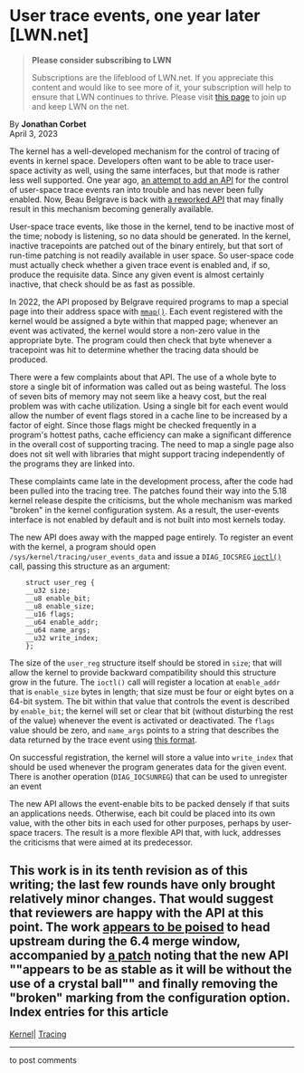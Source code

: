 # User trace events, one year later [LWN.net]

> **Please consider subscribing to LWN**
> 
> Subscriptions are the lifeblood of LWN.net. If you appreciate this content and would like to see more of it, your subscription will help to ensure that LWN continues to thrive. Please visit [this page](/Promo/nst-nag1/subscribe) to join up and keep LWN on the net. 

By **Jonathan Corbet**  
April 3, 2023 

The kernel has a well-developed mechanism for the control of tracing of events in kernel space. Developers often want to be able to trace user-space activity as well, using the same interfaces, but that mode is rather less well supported. One year ago, [an attempt to add an API](/Articles/889607/) for the control of user-space trace events ran into trouble and has never been fully enabled. Now, Beau Belgrave is back with [a reworked API](/ml/linux-kernel/20230328235219.203-1-beaub@linux.microsoft.com/) that may finally result in this mechanism becoming generally available. 

User-space trace events, like those in the kernel, tend to be inactive most of the time; nobody is listening, so no data should be generated. In the kernel, inactive tracepoints are patched out of the binary entirely, but that sort of run-time patching is not readily available in user space. So user-space code must actually check whether a given trace event is enabled and, if so, produce the requisite data. Since any given event is almost certainly inactive, that check should be as fast as possible. 

In 2022, the API proposed by Belgrave required programs to map a special page into their address space with [`mmap()`](https://man7.org/linux/man-pages/man2/mmap.2.html). Each event registered with the kernel would be assigned a byte within that mapped page; whenever an event was activated, the kernel would store a non-zero value in the appropriate byte. The program could then check that byte whenever a tracepoint was hit to determine whether the tracing data should be produced. 

There were a few complaints about that API. The use of a whole byte to store a single bit of information was called out as being wasteful. The loss of seven bits of memory may not seem like a heavy cost, but the real problem was with cache utilization. Using a single bit for each event would allow the number of event flags stored in a cache line to be increased by a factor of eight. Since those flags might be checked frequently in a program's hottest paths, cache efficiency can make a significant difference in the overall cost of supporting tracing. The need to map a single page also does not sit well with libraries that might support tracing independently of the programs they are linked into. 

These complaints came late in the development process, after the code had been pulled into the tracing tree. The patches found their way into the 5.18 kernel release despite the criticisms, but the whole mechanism was marked "broken" in the kernel configuration system. As a result, the user-events interface is not enabled by default and is not built into most kernels today. 

The new API does away with the mapped page entirely. To register an event with the kernel, a program should open `/sys/kernel/tracing/user_events_data` and issue a `DIAG_IOCSREG` [`ioctl()`](https://man7.org/linux/man-pages/man2/ioctl.2.html) call, passing this structure as an argument: 
    
    
        struct user_reg {
    	__u32 size;
    	__u8 enable_bit;
    	__u8 enable_size;
    	__u16 flags;
    	__u64 enable_addr;
    	__u64 name_args;
    	__u32 write_index;
        };
    

The size of the `user_reg` structure itself should be stored in `size`; that will allow the kernel to provide backward compatibility should this structure grow in the future. The `ioctl()` call will register a location at `enable_addr` that is `enable_size` bytes in length; that size must be four or eight bytes on a 64-bit system. The bit within that value that controls the event is described by `enable_bit`; the kernel will set or clear that bit (without disturbing the rest of the value) whenever the event is activated or deactivated. The `flags` value should be zero, and `name_args` points to a string that describes the data returned by the trace event using [this format](https://www.kernel.org/doc/html/latest/trace/user_events.html#command-format). 

On successful registration, the kernel will store a value into `write_index` that should be used whenever the program generates data for the given event. There is another operation (`DIAG_IOCSUNREG`) that can be used to unregister an event 

The new API allows the event-enable bits to be packed densely if that suits an applications needs. Otherwise, each bit could be placed into its own value, with the other bits in each used for other purposes, perhaps by user-space tracers. The result is a more flexible API that, with luck, addresses the criticisms that were aimed at its predecessor. 

This work is in its tenth revision as of this writing; the last few rounds have only brought relatively minor changes. That would suggest that reviewers are happy with the API at this point. The work [appears to be poised](/ml/linux-kernel/20230329194516.146147554@goodmis.org/) to head upstream during the 6.4 merge window, accompanied by [a patch](/ml/linux-kernel/20230329194554.139185152@goodmis.org/) noting that the new API ""appears to be as stable as it will be without the use of a crystal ball"" and finally removing the "broken" marking from the configuration option.  
Index entries for this article  
---  
[Kernel](/Kernel/Index)| [Tracing](/Kernel/Index#Tracing)  
  


* * *

to post comments 
